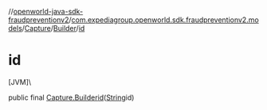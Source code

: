 //[openworld-java-sdk-fraudpreventionv2](../../../../index.md)/[com.expediagroup.openworld.sdk.fraudpreventionv2.models](../../index.md)/[Capture](../index.md)/[Builder](index.md)/[id](id.md)

# id

[JVM]\

public final [Capture.Builder](index.md)[id](id.md)([String](https://docs.oracle.com/javase/8/docs/api/java/lang/String.html)id)
